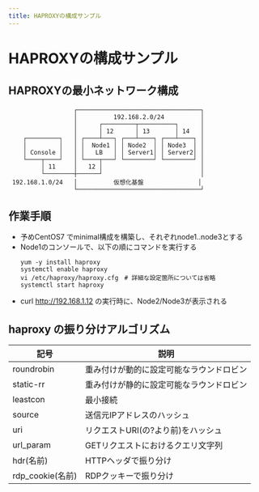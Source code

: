 ```yaml
---
title: HAPROXYの構成サンプル
---
```

# HAPROXYの構成サンプル

## HAPROXYの最小ネットワーク構成

```
                  ┌──────────────────────────────────┐
                  │          192.168.2.0/24          │
                  │      ┌─────────┬──────────┐      │
                  │      │ 12      │ 13       │ 14   │
    ┌─────────┐   │ ┌────┴───┐ ┌───┴────┐ ┌───┴────┐ │
    │         │   │ │  Node1 │ │ Node2  │ │ Node3  │ │
    │ Console │   │ │   LB   │ │ Server1│ │ Server2│ │
    └────┬────┘   │ └────┬───┘ └────────┘ └────────┘ │
         │ 11     │   12 │                           │
         └────────┼──────┘                           │
 192.168.1.0/24   │          仮想化基盤               │
                  └──────────────────────────────────┘
```

## 作業手順

- 予めCentOS7 でminimal構成を構築し、それぞれnode1..node3とする
- Node1のコンソールで、以下の順にコマンドを実行する
  ```
  yum -y install haproxy
  systemctl enable haproxy
  vi /etc/haproxy/haproxy.cfg　# 詳細な設定箇所については省略
  systemctl start haproxy
  ```
- curl http://192.168.1.12 の実行時に、Node2/Node3が表示される

## haproxy の振り分けアルゴリズム

|記号|説明|
|---|---|
|roundrobin|重み付けが動的に設定可能なラウンドロビン|
|static-rr|重み付けが静的に設定可能なラウンドロビン|
|leastcon|最小接続|
|source|送信元IPアドレスのハッシュ|
|uri|リクエストURI(の?より前)をハッシュ|
|url_param|GETリクエストにおけるクエリ文字列|
|hdr(名前)|HTTPヘッダで振り分け|
|rdp_cookie(名前)|RDPクッキーで振り分け|

